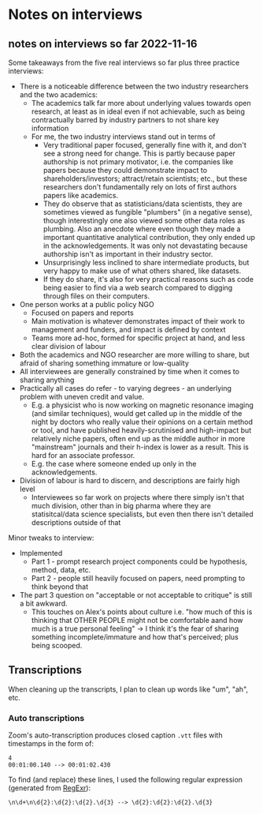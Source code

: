 # Notes on interviews

## notes on interviews so far 2022-11-16

Some takeaways from the five real interviews so far plus three practice interviews: 

* There is a noticeable difference between the two industry researchers and the two academics: 
  * The academics talk far more about underlying values towards open research, at least as in ideal even if not achievable, such as being contractually barred by industry partners to not share key information
  * For me, the two industry interviews stand out in terms of
    * Very traditional paper focused, generally fine with it, and don't see a strong need for change. This is partly because paper authorship is not primary motivator, i.e. the companies like papers because they could demonstrate impact to shareholders/investors; attract/retain scientists; etc., but these researchers don't fundamentally rely on lots of first authors papers like academics.
    * They do observe that as statisticians/data scientists, they are sometimes viewed as fungible "plumbers" (in a negative sense), though interestingly one also viewed some other data roles as plumbing. Also an anecdote where even though they made a important quantitative analytical contribution, they only ended up in the acknowledgements. It was only not devastating because authorship isn't as important in their industry sector.
    * Unsurprisingly less inclined to share intermediate products, but very happy to make use of what others shared, like datasets.
    * If they do share, it's also for very practical reasons such as code being easier to find via a web search compared to digging through files on their computers.
* One person works at a public policy NGO
  * Focused on papers and reports
  * Main motivation is whatever demonstrates impact of their work to management and funders, and impact is defined by context
  * Teams more ad-hoc, formed for specific project at hand, and less clear division of labour
* Both the academics and NGO researcher are more willing to share, but afraid of sharing something immature or low-quality
* All interviewees are generally constrained by time when it comes to sharing anything
* Practically all cases do refer - to varying degrees - an underlying problem with uneven credit and value.
  * E.g. a physicist who is now working on magnetic resonance imaging (and similar techniques), would get called up in the middle of the night by doctors who really value their opinions on a certain method or tool, and have published heavily-scrutinised and high-impact but relatively niche papers, often end up as the middle author in more "mainstream" journals and their h-index is lower as a result. This is hard for an associate professor.
  * E.g. the case where someone ended up only in the acknowledgements.
* Division of labour is hard to discern, and descriptions are fairly high level
  * Interviewees so far work on projects where there simply isn't that much division, other than in big pharma where they are statisitcal/data science specialists, but even then there isn't detailed descriptions outside of that

Minor tweaks to interview: 

* Implemented
  * Part 1 - prompt research project components could be hypothesis, method, data, etc.
  * Part 2 - people still heavily focused on papers, need prompting to think beyond that
* The part 3 question on "acceptable or not acceptable to critique" is still a bit awkward.
  * This touches on Alex's points about culture i.e. "how much of this is thinking that OTHER PEOPLE might not be comfortable aand how much is a true personal feeling" -> I think it's the fear of sharing something incomplete/immature and how that's perceived; plus being scooped.

## Transcriptions

When cleaning up the transcripts, I plan to clean up words like "um", "ah", etc.

### Auto transcriptions

Zoom's auto-transcription produces closed caption `.vtt` files with timestamps in the form of: 

```
4
00:01:00.140 --> 00:01:02.430
```

To find (and replace) these lines, I used the following regular expression (generated from [RegExr](https://regexr.com)):

```
\n\d+\n\d{2}:\d{2}:\d{2}.\d{3} --> \d{2}:\d{2}:\d{2}.\d{3}
```